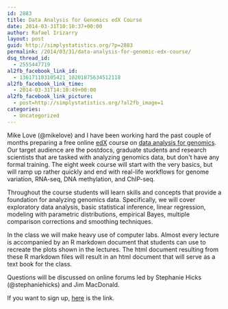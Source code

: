 ```yaml
---
id: 2883
title: Data Analysis for Genomics edX Course
date: 2014-03-31T10:10:37+00:00
author: Rafael Irizarry
layout: post
guid: http://simplystatistics.org/?p=2883
permalink: /2014/03/31/data-analysis-for-genomic-edx-course/
dsq_thread_id:
  - 2555447719
al2fb_facebook_link_id:
  - 136171103105421_10201875634512118
al2fb_facebook_link_time:
  - 2014-03-31T14:10:49+00:00
al2fb_facebook_link_picture:
  - post=http://simplystatistics.org/?al2fb_image=1
categories:
  - Uncategorized
---
```

Mike Love (@mikelove) and I have been working hard the past couple of months preparing a free online [edX](https://www.edx.org/) course on [data analysis for genomics](https://www.edx.org/course/harvardx/harvardx-ph525x-data-analysis-genomics-1401). Our target audience are the postdocs, graduate students and research scientists that are tasked with analyzing genomics data, but don't have any formal training. The eight week course will start with the very basics, but will ramp up rather quickly and end with real-life workflows for genome variation, RNA-seq, DNA methylation, and ChIP-seq.

Throughout the course students will learn skills and concepts that provide a foundation for analyzing genomics data. Specifically, we will cover exploratory data analysis, basic statistical inference, linear regression, modeling with parametric distributions, empirical Bayes, multiple comparison corrections and smoothing techniques.

In the class we will make heavy use of computer labs. Almost every lecture is accompanied by an R markdown document that students can use to recreate the plots shown in the lectures. The html document resulting from these R markdown files will result in an html document that will serve as a text book for the class.

Questions will be discussed on online forums led by Stephanie Hicks (@stephaniehicks) and Jim MacDonald.

If you want to sign up, [here](https://www.edx.org/course/harvardx/harvardx-ph525x-data-analysis-genomics-1401) is the link.